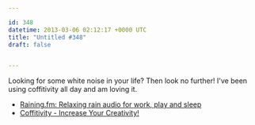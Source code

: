 ```yaml
---

id: 348
datetime: 2013-03-06 02:12:17 +0000 UTC
title: "Untitled #348"
draft: false


---
```


Looking for some white noise in your life? Then look no further! I've been using coffitivity all day and am loving it. 

 
 * [Raining.fm: Relaxing rain audio for work, play and sleep](http://raining.fm/)
 * [Coffitivity - Increase Your Creativity!](http://www.coffitivity.com/)


